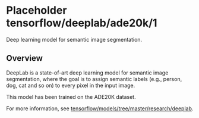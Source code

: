 # Placeholder tensorflow/deeplab/ade20k/1
Deep learning model for semantic image segmentation.

<!-- module-type: image-segmentation -->
<!-- task: image-segmentation -->
<!-- dataset: ade20k -->

## Overview

DeepLab is a state-of-art deep learning model for semantic image segmentation,
where the goal is to assign semantic labels (e.g., person, dog, cat and so on)
to every pixel in the input image.

This model has been trained on the ADE20K dataset.

For more information, see [tensorflow/models/tree/master/research/deeplab](https://github.com/tensorflow/models/tree/master/research/deeplab).
